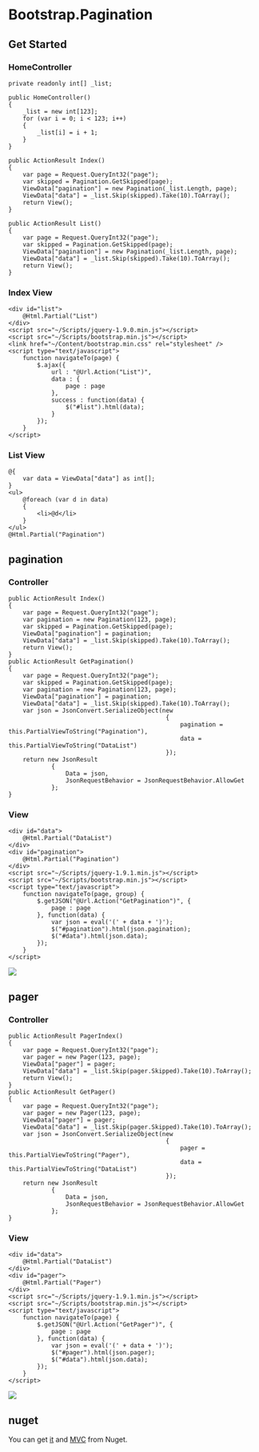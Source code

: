 Bootstrap.Pagination
====================

Get Started
--------------------

### HomeController

    private readonly int[] _list;

    public HomeController()
    {
        _list = new int[123];
        for (var i = 0; i < 123; i++)
        {
            _list[i] = i + 1;
        }
    }

    public ActionResult Index()
    {
        var page = Request.QueryInt32("page");
        var skipped = Pagination.GetSkipped(page);
        ViewData["pagination"] = new Pagination(_list.Length, page);
        ViewData["data"] = _list.Skip(skipped).Take(10).ToArray();
        return View();
    }

    public ActionResult List()
    {
        var page = Request.QueryInt32("page");
        var skipped = Pagination.GetSkipped(page);
        ViewData["pagination"] = new Pagination(_list.Length, page);
        ViewData["data"] = _list.Skip(skipped).Take(10).ToArray();
        return View();
    }

### Index View

    <div id="list">
        @Html.Partial("List")
    </div>
    <script src="~/Scripts/jquery-1.9.0.min.js"></script>
    <script src="~/Scripts/bootstrap.min.js"></script>
    <link href="~/Content/bootstrap.min.css" rel="stylesheet" />
    <script type="text/javascript">
        function navigateTo(page) {
            $.ajax({
                url : "@Url.Action("List")",
                data : {
                    page : page
                },
                success : function(data) {
                    $("#list").html(data);
                }
            });
        }
    </script>

### List View

    @{
        var data = ViewData["data"] as int[];
    }
    <ul>
        @foreach (var d in data)
        {
            <li>@d</li>
        }
    </ul>
    @Html.Partial("Pagination")

pagination
--------------------
### Controller
    public ActionResult Index()
    {
        var page = Request.QueryInt32("page");
        var pagination = new Pagination(123, page);
        var skipped = Pagination.GetSkipped(page);
        ViewData["pagination"] = pagination;
        ViewData["data"] = _list.Skip(skipped).Take(10).ToArray();
        return View();
    }
    public ActionResult GetPagination()
    {
        var page = Request.QueryInt32("page");
        var skipped = Pagination.GetSkipped(page);
        var pagination = new Pagination(123, page);
        ViewData["pagination"] = pagination;
        ViewData["data"] = _list.Skip(skipped).Take(10).ToArray();
        var json = JsonConvert.SerializeObject(new
                                                {
                                                    pagination = this.PartialViewToString("Pagination"),
                                                    data = this.PartialViewToString("DataList")
                                                });
        return new JsonResult
                {
                    Data = json,
                    JsonRequestBehavior = JsonRequestBehavior.AllowGet
                };
    }
### View
    <div id="data">
        @Html.Partial("DataList")
    </div>
    <div id="pagination">
        @Html.Partial("Pagination")
    </div>
    <script src="~/Scripts/jquery-1.9.1.min.js"></script>
    <script src="~/Scripts/bootstrap.min.js"></script>
    <script type="text/javascript">
        function navigateTo(page, group) {
            $.getJSON("@Url.Action("GetPagination")", {
                page : page
            }, function(data) {
                var json = eval('(' + data + ')');
                $("#pagination").html(json.pagination);
                $("#data").html(json.data);
            });
        }
    </script>
![](https://raw.githubusercontent.com/plantain-00/Bootstrap.Pagination/master/images/Pagination-Example.JPG)

pager
--------------------
### Controller
    public ActionResult PagerIndex()
    {
        var page = Request.QueryInt32("page");
        var pager = new Pager(123, page);
        ViewData["pager"] = pager;
        ViewData["data"] = _list.Skip(pager.Skipped).Take(10).ToArray();
        return View();
    }
    public ActionResult GetPager()
    {
        var page = Request.QueryInt32("page");
        var pager = new Pager(123, page);
        ViewData["pager"] = pager;
        ViewData["data"] = _list.Skip(pager.Skipped).Take(10).ToArray();
        var json = JsonConvert.SerializeObject(new
                                                {
                                                    pager = this.PartialViewToString("Pager"),
                                                    data = this.PartialViewToString("DataList")
                                                });
        return new JsonResult
                {
                    Data = json,
                    JsonRequestBehavior = JsonRequestBehavior.AllowGet
                };
    }
### View
    <div id="data">
        @Html.Partial("DataList")
    </div>
    <div id="pager">
        @Html.Partial("Pager")
    </div>
    <script src="~/Scripts/jquery-1.9.1.min.js"></script>
    <script src="~/Scripts/bootstrap.min.js"></script>
    <script type="text/javascript">
        function navigateTo(page) {
            $.getJSON("@Url.Action("GetPager")", {
                page : page
            }, function(data) {
                var json = eval('(' + data + ')');
                $("#pager").html(json.pager);
                $("#data").html(json.data);
            });
        }
    </script>

![](https://raw.githubusercontent.com/plantain-00/Bootstrap.Pagination/master/images/Pager-Example.JPG)

## nuget
You can get [it](https://www.nuget.org/packages/Bootstrap.Pagination) and [MVC](https://www.nuget.org/packages/Bootstrap.Pagination.MVC/) from Nuget.

